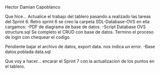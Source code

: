 Hector Damian Capoblanco

Que hice...
Actualice el trabajo del tablero pasando a realizado las tareas del Sprint 6.
Retro sprint 6
se creo la carpeta SDL-Database-OVS
en ella cargamos:
-PDF de diagrama de base de datos.
-Script Database OVS  structure.sql
Se completo el CRUD con base de datos. 
Termino el proceso de login con chequear el codigo.


Pendiente
bajar el archivo de datos, export data. nos indica un error.
-Base datos poblada data.sql

Que voy a hacer...
encarar el Sprint 7 con la actualizacion de los puntos en el tablero.
